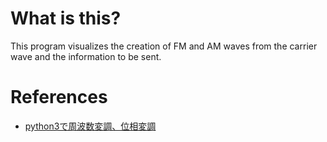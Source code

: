 # What is this?
This program visualizes the creation of FM and AM waves from the carrier wave and the information to be sent.

# References
- [python3で周波数変調、位相変調](https://qiita.com/ohisama@github/items/3c1112d1636370c346c1)


